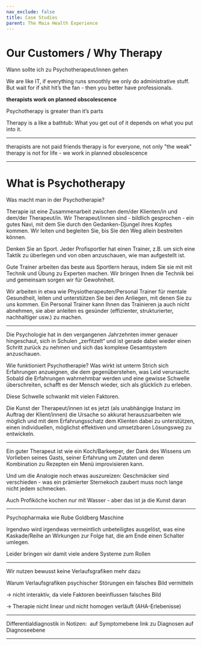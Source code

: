 ```yaml
---
nav_exclude: false
title: Case Studies
parent: The Maia Health Experience
---
```


# Our Customers / Why Therapy
Wann sollte ich zu Psychotherapeut/innen gehen


We are like IT, if everything runs smoothly we only do administrative stuff. But wait for if shit hit’s the fan - then you better have professionals.

**therapists work on planned obscolescence**


Psychotherapy is greater than it’s parts

Therapy is a like a bathtub: What you get out of it depends on what you put into it.



---

therapists are not paid friends
therapy is for everyone, not only "the weak"
therapy is not for life - we work in planned obsolescence

---

# What is Psychotherapy

Was macht man in der Psychotherapie?

Therapie ist eine Zusammenarbeit zwischen dem/der Klienten/in und dem/der Therapeut/in. Wir Therapeut/innen sind - bildlich gesprochen - ein gutes Navi, mit dem Sie durch den Gedanken-Djungel ihres Kopfes kommen. Wir leiten und begleiten Sie, bis Sie den Weg allein bestreiten können.

Denken Sie an Sport.
Jeder Profisportler hat einen Trainer, z.B. um sich eine Taktik zu überlegen und von oben anzuschauen, wie man aufgestellt ist.

Gute Trainer arbeiten das beste aus Sportlern heraus, indem Sie sie mit mit Technik und Übung zu Experten machen. Wir bringen Ihnen die Technik bei und gemeinsam sorgen wir für Gewohnheit.

Wir arbeiten in etwa wie Physiotherapeuten/Personal Trainer für mentale Gesundheit, leiten und unterstützen Sie bei den Anliegen, mit denen Sie zu uns kommen.
Ein Personal Trainer kann Ihnen das Trainieren ja auch nicht abnehmen, sie aber anleiten es gesünder (effizienter, strukturierter, nachhaltiger usw.) zu machen.

---


Die Psychologie hat in den vergangenen Jahrzehnten immer genauer hingeschaut, sich in Schulen „zerfitzelt“ und ist gerade dabei wieder einen Schritt zurück zu nehmen und sich das komplexe Gesamtsystem anzuschauen.

Wie funktioniert Psychotherapie?
Was wirkt ist unterm Strich sich Erfahrungen anzueignen, die dem gegenüberstehen, was Leid verursacht.
Sobald die Erfahrungen wahrnehmbar werden und eine gewisse Schwelle überschreiten, schafft es der Mensch wieder, sich als glücklich zu erleben.

Diese Schwelle schwankt mit vielen Faktoren.

Die Kunst der Therapeut/innen ist es jetzt (als unabhängige Instanz im Auftrag der Klient/innen) die Ursache so akkurat herauszuarbeiten wie möglich und mit dem Erfahrungsschatz dem Klienten dabei zu unterstützen, einen individuellen, möglichst effektiven und umsetzbaren Lösungsweg zu entwickeln.


---

Ein guter Therapeut ist wie ein Koch/Barkeeper, der Dank des Wissens um Vorlieben seines Gasts, seiner Erfahrung um Zutaten und deren Kombination zu Rezepten ein Menü improvisieren kann.

Und um die Analogie noch etwas auszureizen: Geschmäcker sind verschieden - was ein prämierter Sternekoch zaubert muss noch lange nicht jedem schmecken.

Auch Profiköche kochen nur mit Wasser - aber das ist ja die Kunst daran

---

Psychopharmaka wie Rube Goldberg Maschine

Irgendwo wird irgendwas vermeintlich unbeteiligtes ausgelöst, was eine Kaskade/Reihe an Wirkungen zur Folge hat, die am Ende einen Schalter umlegen.

Leider bringen wir damit viele andere Systeme zum Rollen 

---

Wir nutzen bewusst keine Verlaufsgrafiken mehr dazu

Warum Verlaufsgrafiken psychischer Störungen ein falsches Bild vermitteln

→ nicht interaktiv, da viele Faktoren beeinflussen
falsches Bild

→ Therapie nicht linear und nicht homogen verläuft (AHA-Erlebenisse)

---

Differentialdiagnostik in Notizen: 
auf Symptomebene link zu Diagnosen
auf Diagnoseebene 

---
